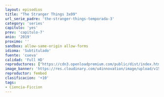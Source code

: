 ```yaml
---
layout: episodios
title: "The Stranger Things 3x09"
url_serie_padre: 'the-stranger-things-temporada-3'
category: 'series'
capitulo: 'yes'
prev: 'capitulo-7'
anio: '2019'
proximo: ''
sandbox: allow-same-origin allow-forms
idioma: 'Subtitulado'
fuente: 'cueva'
calidad: 'Full HD'
reproductores: ["https://cdn3.openloadpremium.com/public/dist/index.html?id=1dc6e7d73d22cfb637f02b72e0b55455"]
image_banner: 'https://res.cloudinary.com/u4innovation/image/upload/v1562298880/stranger3-banner-min_zin3n0.jpg'
reproductor: fembed
clasificacion: '+10'
tags:
- Ciencia-Ficcion
---
```












